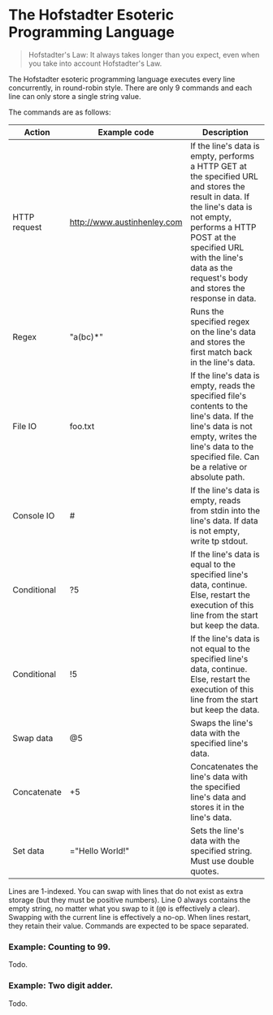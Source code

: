 # The Hofstadter Esoteric Programming Language

> Hofstadter's Law: It always takes longer than you expect, even when you take into account Hofstadter's Law.

The Hofstadter esoteric programming language executes every line concurrently, in round-robin style. There are only 9 commands and each line can only store a single string value. 

The commands are as follows:

Action | Example code | Description
------ | ------- | -----------
HTTP request | http://www.austinhenley.com | If the line's data is empty, performs a HTTP GET at the specified URL and stores the result in data. If the line's data is not empty, performs a HTTP POST at the specified URL with the line's data as the request's body and stores the response in data.
Regex | "a(bc)*" | Runs the specified regex on the line's data and stores the first match back in the line's data.
File IO | foo.txt | If the line's data is empty, reads the specified file's contents to the line's data. If the line's data is not empty, writes the line's data to the specified file. Can be a relative or absolute path.
Console IO | # |  If the line's data is empty, reads from stdin into the line's data. If data is not empty, write tp stdout.
Conditional | ?5 | If the line's data is equal to the specified line's data, continue. Else, restart the execution of this line from the start but keep the data.
Conditional | !5 | If the line's data is not equal to the specified line's data, continue. Else, restart the execution of this line from the start but keep the data.
Swap data | @5 | Swaps the line's data with the specified line's data.
Concatenate | +5 | Concatenates the line's data with the specified line's data and stores it in the line's data.
Set data | ="Hello World!" | Sets the line's data with the specified string. Must use double quotes.


Lines are 1-indexed. You can swap with lines that do not exist as extra storage (but they must be positive numbers). Line 0 always contains the empty string, no matter what you swap to it (`@0` is effectively a clear). Swapping with the current line is effectively a no-op. When lines restart, they retain their value. Commands are expected to be space separated.

### Example: Counting to 99.

Todo.

### Example: Two digit adder.

Todo.






